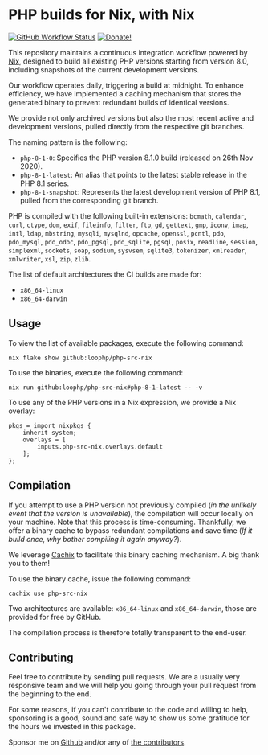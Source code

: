 # PHP builds for Nix, with Nix

[![GitHub Workflow Status][github workflow status]][github actions link]
[![Donate!][donate github]][donate github link]

This repository maintains a continuous integration workflow powered by
[Nix][nix], designed to build all existing PHP versions starting from version
8.0, including snapshots of the current development versions.

Our workflow operates daily, triggering a build at midnight. To enhance
efficiency, we have implemented a caching mechanism that stores the generated
binary to prevent redundant builds of identical versions.

We provide not only archived versions but also the most recent active and
development versions, pulled directly from the respective git branches.

The naming pattern is the following:

- `php-8-1-0`: Specifies the PHP version 8.1.0 build
  (released on 26th Nov 2020).
- `php-8-1-latest`: An alias that points to the latest stable release in the
  PHP 8.1 series.
- `php-8-1-snapshot`: Represents the latest development version of PHP 8.1,
  pulled from the corresponding git branch.

PHP is compiled with the following built-in extensions: `bcmath`, `calendar`,
`curl`, `ctype`, `dom`, `exif`, `fileinfo`, `filter`, `ftp`, `gd`, `gettext`,
`gmp`, `iconv`, `imap`, `intl`, `ldap`, `mbstring`, `mysqli`, `mysqlnd`,
`opcache`, `openssl`, `pcntl`, `pdo`, `pdo_mysql`, `pdo_odbc`, `pdo_pgsql`,
`pdo_sqlite`, `pgsql`, `posix`, `readline`, `session`, `simplexml`, `sockets`,
`soap`, `sodium`, `sysvsem`, `sqlite3`, `tokenizer`, `xmlreader`, `xmlwriter`,
`xsl`, `zip`, `zlib`.

The list of default architectures the CI builds are made for:

 - `x86_64-linux`
 - `x86_64-darwin`

## Usage

To view the list of available packages, execute the following command:

```shell
nix flake show github:loophp/php-src-nix
```

To use the binaries, execute the following command:

```shell
nix run github:loophp/php-src-nix#php-8-1-latest -- -v
```

To use any of the PHP versions in a Nix expression, we provide a Nix overlay:

```shell
pkgs = import nixpkgs {
    inherit system;
    overlays = [
        inputs.php-src-nix.overlays.default
    ];
};
```

## Compilation

If you attempt to use a PHP version not previously compiled
(*in the unlikely event that the version is unavailable*), the compilation will
occur locally on your machine. Note that this process is time-consuming.
Thankfully, we offer a binary cache to bypass redundant compilations and save
time (*If it build once, why bother compiling it again anyway?*).

We leverage [Cachix](https://cachix.org/) to facilitate this binary caching
mechanism. A big thank you to them!

To use the binary cache, issue the following command:

```shell
cachix use php-src-nix
```

Two architectures are available: `x86_64-linux` and `x86_64-darwin`, those are
provided for free by GitHub.

The compilation process is therefore totally transparent to the end-user.

## Contributing

Feel free to contribute by sending pull requests. We are a usually very
responsive team and we will help you going through your pull request from the
beginning to the end.

For some reasons, if you can't contribute to the code and willing to help,
sponsoring is a good, sound and safe way to show us some gratitude for the hours
we invested in this package.

Sponsor me on [Github][donate github link] and/or any of [the
contributors][github contributors].

[github workflow status]: https://img.shields.io/github/actions/workflow/status/loophp/php-src-nix/build.yaml?branch=main&style=flat-square
[github actions link]: https://github.com/loophp/php-src-nix/actions
[donate github]: https://img.shields.io/badge/Sponsor-Github-brightgreen.svg?style=flat-square
[donate github link]: https://github.com/sponsors/drupol
[nix]: https://nixos.org/
[github contributors]: https://github.com/loophp/php-src-nix/graphs/contributors
